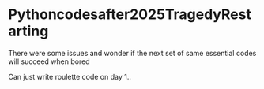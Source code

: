 # Pythoncodesafter2025TragedyRestarting
There were some issues and wonder if the next set of same essential codes will succeed when bored

Can just write roulette code on day 1..
